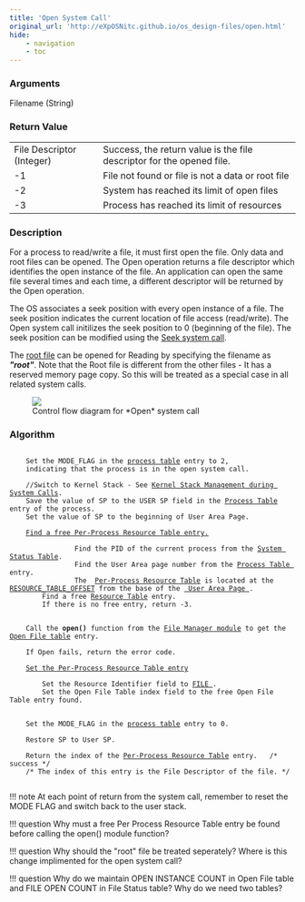 ```yaml
---
title: 'Open System Call'
original_url: 'http://eXpOSNitc.github.io/os_design-files/open.html'
hide:
    - navigation
    - toc
---
```


### Arguments
Filename (String) 


### Return Value

|  |  |
| --- | --- |
| File Descriptor (Integer) | Success, the return value is the file descriptor for the opened file.  |
| -1 | File not found or file is not a data or root file |
| -2 | System has reached its limit of open files |
| -3 | Process has reached its limit of resources |


### Description
For a process to read/write a file, it must first open the file. Only data and root files can be opened. The Open operation returns a file descriptor which identifies the open instance of the file. An application can open the same file several times and each time, a different descriptor will be returned by the Open operation. 

The OS associates a seek position with every open instance of a file. The seek position indicates the current location of file access (read/write). The Open system call initilizes the seek position to 0 (beginning of the file). The seek position can be modified using the [Seek system call](seek.html).


The [root file](disk_ds.html#root_file) can be opened for Reading by specifying the filename as  ***"root"***. Note that the Root file is different from the other files - It has a reserved memory page copy. So this will be treated as a special case in all related system calls. 


   
<figure>
	<img src="https://exposnitc.github.io/img/roadmap/open.png">
	<figcaption>Control flow diagram for *Open* system call</figcaption>
</figure>

  
  

### Algorithm

<pre><code>
	Set the MODE_FLAG in the <a href="process_table.html" target="_blank">process table</a> entry to 2, 
	indicating that the process is in the open system call.

	//Switch to Kernel Stack - See <a href="stack_smcall.html" target="_blank">Kernel Stack Management during System Calls</a>. 
	Save the value of SP to the USER SP field in the <a href="process_table.html" target="_blank">Process Table</a> entry of the process.
	Set the value of SP to the beginning of User Area Page.

 	<a data-toggle="collapse"   href="#collapse5b">Find a free Per-Process Resource Table entry.</a> <div id="collapse5b" class="panel-collapse collapse">
                Find the PID of the current process from the <a href="./mem_ds.html#ss_table" target="_blank">System Status Table</a>.
                Find the User Area page number from the <a href="process_table.html" target="_blank">Process Table </a>entry.
                The  <a href="../os_design-files/process_table.html#per_process_table" target="_blank">Per-Process Resource Table</a> is located at the  <a href="../support-tools/constants/" target="_blank">RESOURCE_TABLE_OFFSET</a> from the base of the <a href="./process_table.html#user_area" target="_blank"> User Area Page </a>.              
		Find a free <a href="process_table.html#per_process_table" target="_blank">Resource Table</a> entry.&nbsp;&nbsp;
		If there is no free entry, return -3.  </div>
 
	Call the <b>open()</b> function from the <a href="../os_modules/Module_3.html" target="_blank">File Manager module</a> to get the <a href="../os_design-files/mem_ds.html#file_table" target="_blank">Open File table</a> entry.
		
	If Open fails, return the error code.

 	<a data-toggle="collapse"   href="#collapse6">Set the Per-Process Resource Table entry</a>             <div id="collapse6" class="panel-collapse collapse">
		Set the Resource Identifier field to <a href="../support-tools/constants/" target="_blank">FILE </a>. 
		Set the Open File Table index field to the free Open File Table entry found.	     </div>

	Set the MODE_FLAG in the <a href="process_table.html" target="_blank">process table</a> entry to 0.

	Restore SP to User SP.

	Return the index of the <a href="process_table.html#per_process_table" target="_blank">Per-Process Resource Table</a> entry. &nbsp;&nbsp;/* success */
	/* The index of this entry is the File Descriptor of the file. */

</code></pre> 


!!! note
	At each point of return from the system call, remember to reset the MODE FLAG and switch back to the user stack.
  

!!! question
	Why must a free Per Process Resource Table entry be found before calling the open() module function?

!!! question
	Why should the "root" file be treated seperately? Where is this change implimented for the open system call?


!!! question 
	Why do we maintain OPEN INSTANCE COUNT in Open File table and FILE OPEN COUNT in File Status table? Why do we need two tables?












































